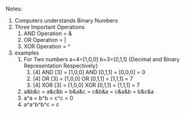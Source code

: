 Notes:
1. Computers understands Binary Numbers
2. Three Important Operations
   1. AND Operation = &
   2. OR Operation = |
   3. XOR Operation = ^
3. examples
   1. For Two numbers a=4=[1,0,0] b=3=[0,1,1] {Decimal and Binary Representation Respectively}
      1. [4] AND [3] = [1,0,0] AND [0,1,1] = [0,0,0] = 0
      2. [4] OR [3] = [1,0,0] OR [0,1,1] = [1,1,1] = 7
      3. [4] XOR [3] = [1,0,0] XOR [0,1,1] = [1,1,1] = 7
   2. a&b&c = a&c&b = b&a&c = c&b&a = c&a&b = b&c&a
   3. a^a = b^b = c^c = 0
   4. a^a^b^b^c = c